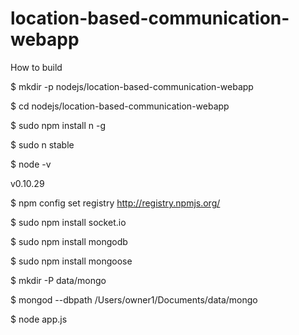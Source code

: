 location-based-communication-webapp
===================================

How to build

$ mkdir -p nodejs/location-based-communication-webapp

$ cd nodejs/location-based-communication-webapp

$ sudo npm install n -g

$ sudo n stable

$ node -v

v0.10.29

$ npm config set registry http://registry.npmjs.org/

$ sudo npm install socket.io

$ sudo npm install mongodb

$ sudo npm install mongoose

$ mkdir -P data/mongo

$ mongod --dbpath /Users/owner1/Documents/data/mongo

$ node app.js
